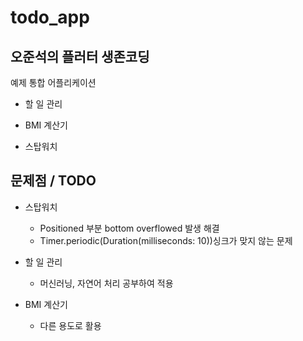 # todo_app

## 오준석의 플러터 생존코딩

예제 통합 어플리케이션

- 할 일 관리

- BMI 계산기

- 스탑워치

## 문제점 / TODO

- 스탑워치 
    - Positioned 부분 bottom overflowed 발생 해결
    - Timer.periodic(Duration(milliseconds: 10))싱크가 맞지 않는 문제

- 할 일 관리
    - 머신러닝, 자연어 처리 공부하여 적용

- BMI 계산기
    - 다른 용도로 활용

